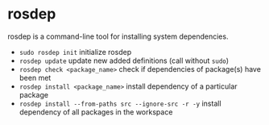 # rosdep
rosdep is a command-line tool for installing system dependencies.

* `sudo rosdep init` initialize rosdep
* `rosdep update` update new added definitions (call without `sudo`)
* `rosdep check <package_name>` check if dependencies of package(s) have been met
* `rosdep install <package_name>` install dependency of a particular package
* `rosdep install --from-paths src --ignore-src -r -y` install dependency of all packages in the workspace
